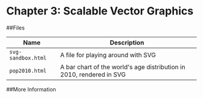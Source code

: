 Chapter 3: Scalable Vector Graphics
==========

##Files

Name | Description
---|---------
`svg-sandbox.html` | A file for playing around with SVG
`pop2010.html` | A bar chart of the world's age distribution in 2010, rendered in SVG

##More Information

